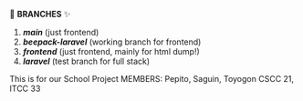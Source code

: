 🌲 **BRANCHES** ✨
1. **_main_** (just frontend)
2. **_beepack-laravel_** (working branch for frontend)
3. **_frontend_** (just frontend, mainly for html dump!)
4. **_laravel_** (test branch for full stack)

   
This is for our School Project
MEMBERS:
Pepito, Saguin, Toyogon
CSCC 21, ITCC 33
